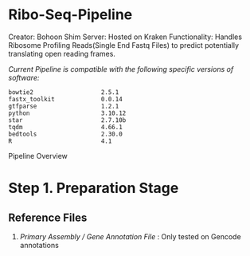 # Ribo-Seq-Pipeline
Creator: Bohoon Shim 
Server: Hosted on Kraken 
Functionality: Handles Ribosome Profiling Reads(Single End Fastq Files) to predict potentially translating open reading frames. 

*Current Pipeline is compatible with the following specific versions of software:*

```
bowtie2                   2.5.1
fastx_toolkit             0.0.14
gtfparse                  1.2.1
python                    3.10.12 
star                      2.7.10b
tqdm                      4.66.1
bedtools                  2.30.0 
R                         4.1
```
Pipeline Overview 


# Step 1. Preparation Stage 

## Reference Files 

  1. *Primary Assembly / Gene Annotation File* : Only tested on Gencode annotations
     
     
